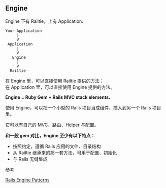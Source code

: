 ## Engine

Engine 下有 Railtie，上有 Application.

```
Your Application
     |
     V
 Application
     |
     V
   Engine
     |
     V
  Railtie
```

在 Engine 里，可以直接使用 Railtie 提供的方法；
<br>
在 Application 里，可以直接使用 Engine 提供的方法。

**Engine = Ruby Gem + Rails MVC stack elements.**

使用 Engine，可以把一个小型的 Rails 项目当成组件，插入到另一个 Rails 项目里。

它可以有自己的 MVC、路由、Helper 与配置。

**和一般 gem 对比，Engine 至少有以下特点：**

- 按照约定，遵循 Rails 应用的文件、目录结构
- 从 Railtie 继承来的那一套方法，可用于配置、初始化
- 与 Rails 无缝集成

参考

[Rails Engine Patterns](http://www.slideshare.net/AndyMaleh/rails-engine-patterns)
